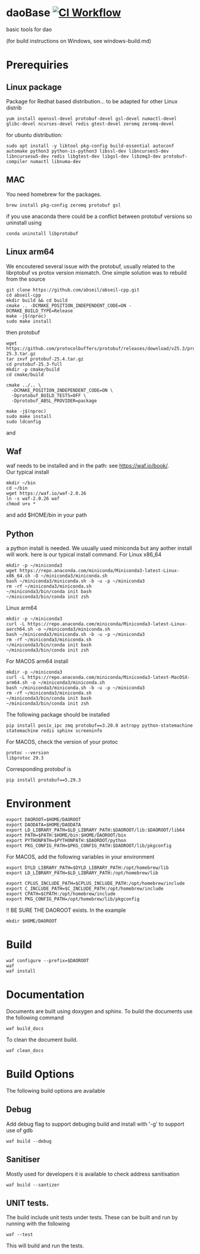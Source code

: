# daoBase [![CI Workflow](https://github.com/Durham-Adaptive-Optics/daoBase/actions/workflows/main.yml/badge.svg)](https://github.com/Durham-Adaptive-Optics/daoBase/actions/workflows/main.yml)
basic tools for dao

(for build instructions on Windows, see windows-build.md)

# Prerequiries
## Linux package
Package for Redhat based distribution... to be adapted for other Linux distrib
```
yum install openssl-devel protobuf-devel gsl-devel numactl-devel glibc-devel ncurses-devel redis gtest-devel zeromq zeromq-devel
```
for ubuntu distribution:

```
sudo apt install -y libtool pkg-config build-essential autoconf automake python3 python-is-python3 libssl-dev libncurses5-dev libncursesw5-dev redis libgtest-dev libgsl-dev libzmq3-dev protobuf-compiler numactl libnuma-dev
```

## MAC

You need homebrew for the packages.
```
brew install pkg-config zeromq protobuf gsl

```

if you use anaconda there could be a conflict between protobuf versions so uninstall using

```
conda uninstall libprotobuf
```
## Linux arm64
We encoutered several issue with the protobuf, usually related to the librptobuf vs protox version mismatch. One simple solution was to rebuild from the source 

```
git clone https://github.com/abseil/abseil-cpp.git
cd abseil-cpp
mkdir build && cd build
cmake .. -DCMAKE_POSITION_INDEPENDENT_CODE=ON -DCMAKE_BUILD_TYPE=Release
make -j$(nproc)
sudo make install
```
then protobuf
```
wget https://github.com/protocolbuffers/protobuf/releases/download/v25.3/protobuf-25.3.tar.gz
tar zxvf protobuf-25.4.tar.gz
cd protobuf-25.3-full
mkdir -p cmake/build
cd cmake/build

cmake ../.. \
  -DCMAKE_POSITION_INDEPENDENT_CODE=ON \
  -Dprotobuf_BUILD_TESTS=OFF \
  -Dprotobuf_ABSL_PROVIDER=package

make -j$(nproc)
sudo make install
sudo ldconfig
```
and 

## Waf
waf needs to be installed and in the path: see https://waf.io/book/.  
Our typical install
```
mkdir ~/bin
cd ~/bin
wget https://waf.io/waf-2.0.26
ln -s waf-2.0.26 waf
chmod u+x *
```
and add $HOME/bin in your path
## Python
a python install is needed. We usually used miniconda but any aother install will work.
here is our typical install command. For Linux x86_64
```
mkdir -p ~/miniconda3
wget https://repo.anaconda.com/miniconda/Miniconda3-latest-Linux-x86_64.sh -O ~/miniconda3/miniconda.sh
bash ~/miniconda3/miniconda.sh -b -u -p ~/miniconda3
rm -rf ~/miniconda3/miniconda.sh
~/miniconda3/bin/conda init bash
~/miniconda3/bin/conda init zsh
```
Linux arm64
```
mkdir -p ~/miniconda3
curl -L https://repo.anaconda.com/miniconda/Miniconda3-latest-Linux-aarch64.sh -o ~/miniconda3/miniconda.sh
bash ~/miniconda3/miniconda.sh -b -u -p ~/miniconda3
rm -rf ~/miniconda3/miniconda.sh
~/miniconda3/bin/conda init bash
~/miniconda3/bin/conda init zsh
```
For MACOS arm64 install
```
mkdir -p ~/miniconda3
curl -L https://repo.anaconda.com/miniconda/Miniconda3-latest-MacOSX-arm64.sh -o ~/miniconda3/miniconda.sh
bash ~/miniconda3/miniconda.sh -b -u -p ~/miniconda3
rm -rf ~/miniconda3/miniconda.sh
~/miniconda3/bin/conda init bash
~/miniconda3/bin/conda init zsh
```
The following package should be installed
```
pip install posix_ipc zmq protobuf==3.20.0 astropy python-statemachine statemachine redis sphinx screeninfo
```
For MACOS, check the version of your protoc
```
protoc --version
libprotoc 29.3
```
Corresponding protobuf is 
```
pip install protobuf==5.29.3
```
# Environment
```
export DAOROOT=$HOME/DAOROOT
export DAODATA=$HOME/DAODATA
export LD_LIBRARY_PATH=$LD_LIBRARY_PATH:$DAOROOT/lib:$DAOROOT/lib64
export PATH=$PATH:$HOME/bin:$HOME/DAOROOT/bin
export PYTHONPATH=$PYTHONPATH:$DAOROOT/python
export PKG_CONFIG_PATH=$PKG_CONFIG_PATH:$DAOROOT/lib/pkgconfig

```
For MACOS, add the following variables in your environment
```
export DYLD_LIBRARY_PATH=$DYLD_LIBRARY_PATH:/opt/homebrew/lib
export LD_LIBRARY_PATH=$LD_LIBRARY_PATH:/opt/homebrew/lib
 
export CPLUS_INCLUDE_PATH=$CPLUS_INCLUDE_PATH:/opt/homebrew/include
export C_INCLUDE_PATH=$C_INCLUDE_PATH:/opt/homebrew/include
export CPATH=$CPATH:/opt/homebrew/include
export PKG_CONFIG_PATH=/opt/homebrew/lib/pkgconfig
```
!! BE SURE THE DAOROOT exists. In the example
```
mkdir $HOME/DAOROOT
```
# Build
```
waf configure --prefix=$DAOROOT
waf
waf install
```

# Documentation
Documents are built using doxygen and sphinx. To build the documents use the following command
```
waf build_docs
```

To clean the document build.
```
waf clean_docs
```

# Build Options
The following build options are available 

## Debug
Add debug flag to support debuging build and install with '-g' to support use of gdb
```
waf build --debug
```

## Sanitiser
Mostly used for developers it is available to check address sanitisation


```
waf build --santizer
```

## UNIT tests.

The build include unit tests under tests. These can be built and run by running with the following

```
waf --test
```

This will build and run the tests.

